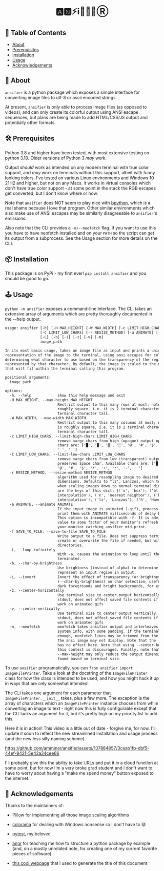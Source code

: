 <h1 align="center">🅰️🅽⚡️ℹ️🎏💈📧Ⓡ</h1>


## 📜 Table of Contents

- [About](#about)
- [Prerequisites](#prereqs)
- [Installation](#installation)
- [Usage](#usage)
- [Acknowledgements](#acknowledgements)

## 🧐 About <a name = "about"></a>

`ansifier` is a python package which exposes a simple interface
for converting image files to utf-8 or ascii encoded strings.

At present, `ansifier` is only able to process image files (as opposed to videos),
and can only create its colorful output using ANSI
escape sequences, but plans are being made to add HTML/CSS/JS output
and potentially other formats.

## 🛠 Prerequisites <a name = "prereqs"></a>

Python 3.8 and higher have been tested, with most extensive testing on python 3.10.
Older versions of Python 3 *may* work.

Output *should* work as intended on any modern terminal with
true color support, and *may* work on terminals without this support,
albeit with funny looking colors. I've tested on various Linux environments and Windows
10 21H2 and higher, but not on any Macs. It works in virtual consoles which don't have true
color support - at some point in the stack the RGB escapes get converted, but I don't know
where or how.

Note that `ansifier` does NOT seem to play nice with
[bpython](https://bpython-interpreter.org/),
which is a real shame because I love that program.
Other similar environments which also make use of ANSI escapes may be similarly
disagreeable to `ansifier`'s emissions.

Also note that the CLI provides a `-m/--meofetch` flag. If you want to use this you
have to have neofetch installed and on your `PATH` so the script can get its
output from a subprocess. See the Usage section for more details on the CLI.

## 📦 Installation <a name = "installation"></a>

This package is on PyPi - my first ever! `pip install ansifier` and you should be good to go.

## 🕹️ Usage <a name="usage"></a>

`python -m ansifier` exposes a command-line interface. The CLI takes an
extensive array of arguments which are pretty thoroughly documented in the --help output.

```txt
usage: ansifier [-h] [-H MAX_HEIGHT] [-W MAX_WIDTH] [-c LIMIT_HIGH_CHARS]
                [-C LIMIT_LOW_CHARS] [-r RESIZE_METHOD] [-a ANIMATE] [-f SAVE_TO_FILE]
                [-L] [-b] [-i] [-z] [-v] [-m]
                image_path

In its most basic usage, takes an image file as input and prints a unicode
representation of the image to the terminal, using ansi escapes for color and
determining what character to use based on the transparency of the region of the image
represented by that character. By default, the image is scaled to the maximum dimensions
that will fit within the terminal calling this program.

positional arguments:
  image_path

options:
  -h, --help            show this help message and exit
  -H MAX_HEIGHT, --max-height MAX_HEIGHT
                        Restrict output to this many rows at most; note that a cell is
                        roughly square, i.e. it is 2 terminal characters wide and 1
                        terminal character tall.
  -W MAX_WIDTH, --max-width MAX_WIDTH
                        Restrict output to this many columns at most; note that a cell
                        is roughly square, i.e. it is 2 terminal characters wide and 1
                        terminal character tall.
  -c LIMIT_HIGH_CHARS, --limit-high-chars LIMIT_HIGH_CHARS
                        remove <arg> chars from high (opaque) output options; Available
                        chars are: ['█', '▓', '▒', '░', '@', '#', '$', '•', '+', ':',
                        '-', ' ']
  -C LIMIT_LOW_CHARS, --limit-low-chars LIMIT_LOW_CHARS
                        remove <arg> chars from low (transparent) output options;
                        preserves space char. Available chars are: ['█', '▓', '▒', '░',
                        '@', '#', '$', '•', '+', ':', '-', ' ']
  -r RESIZE_METHOD, --resize-method RESIZE_METHOD
                        algorithm used for resampling image to desired output
                        dimensions. Defaults to "lz", Lanczos, which tends to work best
                        when scaling images down to normal terminal dimensions. Options
                        are the keys of this dict: {('x', 'box'), ('bl', 'bilinear
                        interpolation'), ('n', 'nearest neighbor'), ('bc', 'bicubic
                        interpolation'), ('lz', 'Lanczos'), ('h', 'Hamming')}
  -a ANIMATE, --animate ANIMATE
                        If the input image is animated (.gif), process all keyframes and
                        print them with ANIMATE milliseconds of delay between frames.
                        This option is incompatible with -f. It is advisable to set this
                        value to some factor of your monitor's refresh rate to avoid
                        your monitor catching ansifier mid-print.
  -f SAVE_TO_FILE, --save-to-file SAVE_TO_FILE
                        Write output to a file. Does not suppress terminal output. Will
                        create or overwrite the file if needed, but will not create new
                        directories.
  -L, --loop-infinitely
                        With -a, causes the animation to loop until the program is
                        terminated.
  -b, --char-by-brightness
                        Use brightness (instead of alpha) to determine character used to
                        represent an input region in output.
  -i, --invert          Invert the effect of transparency (or brightness when using -b
                        (--char-by-brightness) on char selection; useful for images with
                        dark foregrounds and bright backgrounds, for example
  -z, --center-horizontally
                        Use terminal size to center output horizontally. Only affects
                        stdout, does not affect saved file contents if any, does not
                        work on animated gifs
  -v, --center-vertically
                        Use terminal size to center output vertically. Only affects
                        stdout, does not affect saved file contents if any, does not
                        work on animated gifs
  -m, --meofetch        meofetch takes ansifier output and interleaves it with neofetch
                        system info, with some padding. if the terminal isn't large
                        enough, neofetch lines may be trimmed from the bottom, and/or
                        the ansi image may not display. Note that the --animate option
                        has no effect here. Note that using --center-horizontally in
                        this context is discouraged. Finally, note that --max-width and
                        --max-height may only reduce the output dimensions from those
                        found based on terminal size.
```

To use `ansifier` programatically, you can `from ansifier import ImageFilePrinter`.
Take a look at the docstring of the `ImageFilePrinter` class for how the class
is intended to be used, and how you might hack it up in ways that are only somewhat intended.

The CLI takes one argument for each parameter that `ImageFilePrinter.__init__` takes,
plus a few more. The exception is the array of characters which an `ImageFilePrinter` instance
chooses from while converting an image to text - right now this is fully configurable except that
the CLI lacks an argument for it, but it's pretty high on my priority list to add this.

Here it is in action! This video is a little out of date - forgive me, for now.
I'll update it soon to reflect the new streamlined installation and usage process
(and the new less silly naming scheme).

https://github.com/amminer/ansifier/assets/107884857/3ceab1fb-dbf5-44ef-9421-5e42a34cee66

I'll probably give this the ability to take URLs and put it in a cloud function at some point,
but for now I'm a very broke grad student and I don't want to have to worry about having a
"make me spend money" button exposed to the internet.

## 🙏 Acknowledgements  <a name = "acknowledgements"></a>

Thanks to the maintainers of:

* [Pillow](https://github.com/python-pillow/Pillow) for implementing
all those image scaling algorithms

* [colorama](https://github.com/tartley/colorama) for dealing with Windows nonsense
  so I don't have to 😄

* [pytest](https://docs.pytest.org/en/8.0.x/), my beloved

* [angr](https://github.com/angr/angr) for teaching me how to structure a python package by example
  (and, on a mostly unrelated note, for creating one of my current favorite pieces of software)

* [this cool webpage](https://stevenacoffman.github.io/homoglyphs/) that I used to generate the title of this document
